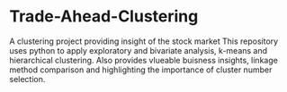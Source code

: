 # Trade-Ahead-Clustering
A clustering project providing insight of the stock market
This repository uses python to apply exploratory and bivariate analysis, k-means and hierarchical clustering.
Also provides vlueable buisness insights, linkage method comparison and highlighting the importance of cluster number selection.
